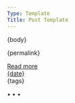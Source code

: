 ```yaml
---
Type: Template
Title: Post Template
---
```


<!-- Post Template -->
<!-- Weblog.lol/configuration/post-template.md -->
<article>

{body}
<p>{permalink}</p>
<aside class="post-meta">
<a class="post-link" href="{location}">Read more</a>
</aside>
<aside class="post-info">
<a href="{location}"><i class="fa-solid fa-clock"></i> {date}</a>
</aside>
<aside class="post-tags">
{tags}
</aside>
</article>

<span class="divider">&bull; &bull; &bull;</span>
